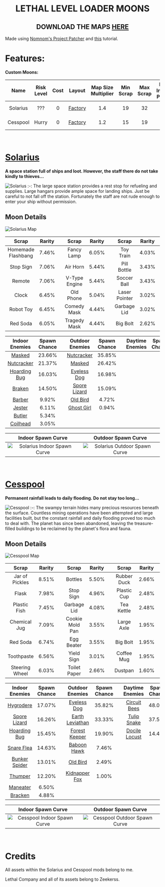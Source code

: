<div align="center">

# LETHAL LEVEL LOADER MOONS
## DOWNLOAD THE MAPS [HERE](https://thunderstore.io/c/lethal-company/p/SpookyBuddy/)

</div>

Made using [Nomnom's Project Patcher](https://github.com/nomnomab/lc-project-patcher) and [this](https://www.youtube.com/watch?v=mZSg_R3UTak) tutorial.

# Features:
**Custom Moons:**

| Name | Risk Level | Cost | Layout | Map Size Multiplier | Min Scrap | Max Scrap | Max Indoor Power | Max Outdoor Power | Weathers |
|:-:|:-:|:-:|:-:|:-:|:-:|:-:|:-:|:-:|:-:|
| Solarius | ??? | 0 | [Factory](https://lethal.miraheze.org/wiki/Interiors#The_Factory) | 1.4 | 19 | 32 | 19 | 7 | Foggy, Eclipsed |
| Cesspool | Hurry | 0 | [Factory](https://lethal.miraheze.org/wiki/Interiors#The_Factory) | 1.2 | 15 | 19 | 8 | 14 | Always Flooded |

‎ 

# [Solarius](https://thunderstore.io/c/lethal-company/p/SpookyBuddy/Solarius/)
**A space station full of ships and loot. However, the staff there do not take kindly to thieves...**

![Solarius](https://raw.githubusercontent.com/Spookybuddy/LethalMods/main/Screenshots/Sol-Hangar.png)
:-:
The large space station provides a rest stop for refueling and supplies. Large hangars provide ample space for landing ships. Just be careful to not fall off the station.
Fortunately the staff are not rude enough to enter your ship without permission.
 
## Moon Details

![Solarius Map](https://raw.githubusercontent.com/Spookybuddy/LethalMods/main/Screenshots/Sol-Map.png)

<div align="center">

| Scrap | Rarity | | Scrap | Rarity | | Scrap | Rarity | | Scrap | Rarity |
|:-:|:-:|:-:|:-:|:-:|:-:|:-:|:-:|:-:|:-:|:-:|
| Homemade Flashbang | 7.46% | | Fancy Lamp | 6.05% |    | Toy Train | 4.03% |     | Large Axle | 2.42% |
| Stop Sign | 7.06% |          | Air Horn | 5.44% |      | Pill Bottle | 3.43% |   | Toy Cube | 2.02% |
| Remote | 7.06% |             | V-Type Engine | 5.44% | | Soccer Ball | 3.43% |   | Magnifying Glass | 1.61% |
| Clock | 6.45% |              | Old Phone | 5.04% |     | Laser Pointer | 3.02% | | Metal Sheet | 1.41% |
| Robot Toy | 6.45% |          | Comedy Mask | 4.44% |   | Garbage Lid | 3.02% |   | Cash Register | 1.01% |
| Red Soda | 6.05% |           | Tragedy Mask | 4.44% |  | Big Bolt | 2.62% |      | Gold Bar | 0.60% |

| Indoor Enemies | Spawn Chance | | Outdoor Enemies | Spawn Chance | | Daytime Enemies | Spawn Chance |
|:-:|:-:|:-:|:-:|:-:|:-:|:-:|:-:|
| [Masked](https://lethal.miraheze.org/wiki/Masks_(Enemy)) | 23.66% |‎      | [Nutcracker](https://lethal.miraheze.org/wiki/Nutcracker) | 35.85% |     | | |
| [Nutcracker](https://lethal.miraheze.org/wiki/Nutcracker) | 21.37% |‎     | [Masked](https://lethal.miraheze.org/wiki/Masks_(Enemy)) | 26.42% |      | | |
| [Hoarding Bug](https://lethal.miraheze.org/wiki/Hoarding_Bug) | 16.03% |‎ | [Eyeless Dog](https://lethal.miraheze.org/wiki/Eyeless_Dog) | 16.98% |   | | |
| [Braken](https://lethal.miraheze.org/wiki/Bracken) | 14.50% |            | [Spore Lizard](https://lethal.miraheze.org/wiki/Spore_Lizard) | 15.09% | | | |
| [Barber](https://lethal.miraheze.org/wiki/Barber) | 9.92% |              | [Old Bird](https://lethal.miraheze.org/wiki/Old_Bird) | 4.72% |          | | |
| [Jester](https://lethal.miraheze.org/wiki/Jester) | 6.11% |‎              | [Ghost Girl](https://lethal.miraheze.org/wiki/Ghost_Girl)| 0.94% |       | | |
| [Butler](https://lethal.miraheze.org/wiki/Butler) | 5.34% |              | | |                                                                      | | |
| [Coilhead](https://lethal.miraheze.org/wiki/Coil-Head) | 3.05% |‎         | | |                                                                      | | |

</div>

| Indoor Spawn Curve | Outdoor Spawn Curve |
|:-:|:-:|
|![Solarius Indoor Spawn Curve](https://raw.githubusercontent.com/Spookybuddy/LethalMods/main/Screenshots/Sol-In-Curve.png)|![Solarius Outdoor Spawn Curve](https://raw.githubusercontent.com/Spookybuddy/LethalMods/main/Screenshots/Sol-Out-Curve.png)|

‎ 

# [Cesspool](https://thunderstore.io/c/lethal-company/p/SpookyBuddy/Cesspool/)
**Permanent rainfall leads to daily flooding. Do not stay too long...**

![Cesspool](https://raw.githubusercontent.com/Spookybuddy/LethalMods/main/Screenshots/Cess-Ship.png)
:-:
The swampy terrain hides many precious resources beneath the surface. Countless mining operations have been attempted and large facilities built, but the constant rainfall and daily flooding proved too much to deal with.
The planet has since been abandoned, leaving the treasure-filled buildings to be reclaimed by the planet's flora and fauna.

## Moon Details

![Cesspool Map](https://raw.githubusercontent.com/Spookybuddy/LethalMods/main/Screenshots/Cess-Map.png)

<div align="center">

| Scrap | Rarity | | Scrap | Rarity | | Scrap | Rarity | | Scrap | Rarity |
|:-:|:-:|:-:|:-:|:-:|:-:|:-:|:-:|:-:|:-:|:-:|
| Jar of Pickles | 8.51% | | Bottles | 5.50% |         | Rubber Duck | 2.66% | | Whoopie Cushion | 1.42% | 
| Flask | 7.98% |          | Stop Sign | 4.96% |       | Plastic Cup | 2.48% | | Metal Sheet | 1.24% | 
| Plastic Fish | 7.45% |   | Garbage Lid | 4.08% |     | Tea Kettle | 2.48% |  | Hairdryer | 1.06% | 
| Chemical Jug | 7.09% |   | Cookie Mold Pan | 3.55% | | Large Axle | 1.95% |  | Teeth | 1.06% | 
| Red Soda | 6.74% |       | Egg Beater | 3.55% |      | Big Bolt | 1.95% |    | Easter Egg | 1.06% | 
| Toothpaste | 6.56% |     | Yield Sign | 3.01% |      | Coffee Mug | 1.95% |  | Brass Bell | 0.89% |
| Steering Wheel | 6.03% | | Toilet Paper | 2.66% |    | Dustpan | 1.60% |     | Gold Bar | 0.53% |

| Indoor Enemies | Spawn Chance | | Outdoor Enemies | Spawn Chance | | Daytime Enemies | Spawn Chance |
|:-:|:-:|:-:|:-:|:-:|:-:|:-:|:-:|
| [Hygrodere](https://lethal.miraheze.org/wiki/Hygrodere) | 17.07% |         | [Eyeless Dog](https://lethal.miraheze.org/wiki/Eyeless_Dog) | 35.82% |         | [Circuit Bees](https://lethal.miraheze.org/wiki/Circuit_Bees) | 48.03% |
| [Spore Lizard](https://lethal.miraheze.org/wiki/Spore_Lizard) | 16.26% |   | [Earth Leviathan](https://lethal.miraheze.org/wiki/Earth_Leviathan) | 33.33% | | [Tulip Snake](https://lethal.miraheze.org/wiki/Tulip_Snake) | 37.50% |
| [Hoarding Bug](https://lethal.miraheze.org/wiki/Hoarding_Bug) | 15.45% |   | [Forest Keeper](https://lethal.miraheze.org/wiki/Forest_Keeper) | 19.90% |     | [Docile Locust](https://lethal.miraheze.org/wiki/Roaming_Locusts) | 14.47% |
| [Snare Flea](https://lethal.miraheze.org/wiki/Snare_Flea) | 14.63% |       | [Baboon Hawk](https://lethal.miraheze.org/wiki/Baboon_Hawk) | 7.46% |          | | |
| [Bunker Spider](https://lethal.miraheze.org/wiki/Bunker_Spider) | 13.01% | | [Old Bird](https://lethal.miraheze.org/wiki/Old_Bird) | 2.49% |                | | |
| [Thumper](https://lethal.miraheze.org/wiki/Thumper) | 12.20% |             | [Kidnapper Fox](https://lethal.miraheze.org/wiki/Kidnapper_Fox) | 1.00% |      | | |
| [Maneater](https://lethal.miraheze.org/wiki/Maneater) | 6.50% |            |                                                                                | | |
| [Bracken](https://lethal.miraheze.org/wiki/Bracken) | 4.88% |              |                                                                                | | |

</div>

| Indoor Spawn Curve | Outdoor Spawn Curve |
|:-:|:-:|
|![Cesspool Indoor Spawn Curve](https://raw.githubusercontent.com/Spookybuddy/LethalMods/main/Screenshots/Cess-In-Curve.png)|![Cesspool Outdoor Spawn Curve](https://raw.githubusercontent.com/Spookybuddy/LethalMods/main/Screenshots/Cess-Out-Curve.png)|

‎ 

# Credits
All assets within the Solarius and Cesspool mods belong to me.

Lethal Company and all of its assets belong to Zeekerss.
